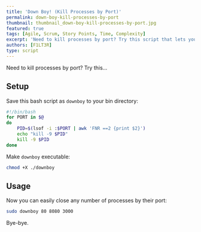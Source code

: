 ```yaml
---
title: 'Down Boy! (Kill Processes by Port)'
permalink: down-boy-kill-processes-by-port
thumbnail: thumbnail_down-boy-kill-processes-by-port.jpg
featured: true
tags: [Agile, Scrum, Story Points, Time, Complexity]
excerpt: 'Need to kill processes by port? Try this script that lets you kill multiple processes on multiple ports simultaneously.'
authors: [F1LT3R]
type: script
---
```


Need to kill processes by port? Try this...

## Setup

Save this bash script as `downboy` to your bin directory:

```bash
#!/bin/bash
for PORT in $@
do
    PID=$(lsof -i :$PORT | awk 'FNR ==2 {print $2}')
    echo "kill -9 $PID"
    kill -9 $PID
done
```

Make `downboy` executable:

```sh
chmod +X ./downboy
```

## Usage

Now you can easily close any number of processes by their port:

```sh
sudo downboy 80 8080 3000
```

Bye-bye.

